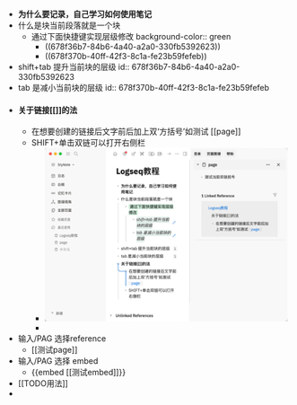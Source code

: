 - __为什么要记录，自己学习如何使用笔记__
- 什么是块当前段落就是一个块
	- 通过下面快捷键实现层级修改
	  background-color:: green
		- ((678f36b7-84b6-4a40-a2a0-330fb5392623))
		- ((678f370b-40ff-42f3-8c1a-fe23b59fefeb))
- shift+tab 提升当前块的层级
  id:: 678f36b7-84b6-4a40-a2a0-330fb5392623
- tab 是减小当前块的层级
  id:: 678f370b-40ff-42f3-8c1a-fe23b59fefeb
- #### 关于链接[[]]的法
	- 在想要创建的链接后文字前后加上双‘方括号’如测试 [[page]]
	- SHIFT+单击双链可以打开右侧栏
		- ![image.png](../assets/image_1737439747071_0.png)
		-
- 输入/PAG 选择reference
	- [[测试page]]
- 输入/PAG 选择 embed
	- {{embed [[测试embed]]}}
- [[TODO用法]]
-